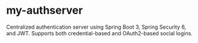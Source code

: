 # my-authserver
Centralized authentication server using Spring Boot 3, Spring Security 6, and JWT. Supports both credential-based and OAuth2-based social logins.
